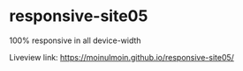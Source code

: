 # responsive-site05

100% responsive in all device-width

Liveview link: https://moinulmoin.github.io/responsive-site05/
